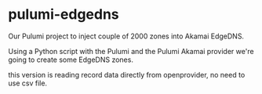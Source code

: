# pulumi-edgedns
Our Pulumi project to inject couple of 2000 zones into Akamai EdgeDNS.

Using a Python script with the Pulumi and the Pulumi Akamai provider we're going to create some EdgeDNS zones.

this version is reading record data directly from openprovider, no need to use csv file.
